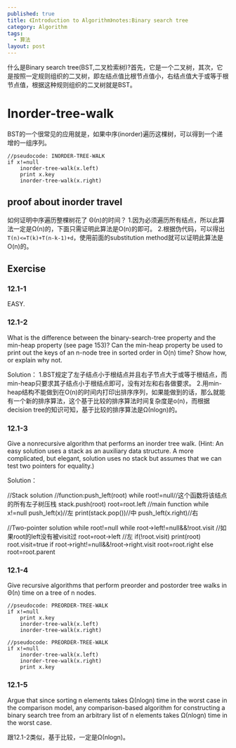 ```yaml
---
published: true
title: 《Introduction to Algorithm》notes:Binary search tree
category: Algorithm
tags: 
  - 算法
layout: post
---
```


什么是Binary search tree(BST,二叉检索树)?首先，它是一个二叉树，其次，它是按照一定规则组织的二叉树，即左结点值比根节点值小，右结点值大于或等于根节点值，根据这种规则组织的二叉树就是BST。

# Inorder-tree-walk

BST的一个很常见的应用就是，如果中序(inorder)遍历这棵树，可以得到一个递增的一组序列。

	//pseudocode: INORDER-TREE-WALK
	if x!=null
		inorder-tree-walk(x.left)
		print x.key
		inorder-tree-walk(x.right)
		
## proof about inorder travel

如何证明中序遍历整棵树花了 Θ(n)的时间？
1.因为必须遍历所有结点，所以此算法一定是Ω(n)的，下面只需证明此算法是O(n)的即可。
2.根据伪代码，可以得出 `T(n)<=T(k)+T(n-k-1)+d`，使用前面的substitution method就可以证明此算法是O(n)的。

## Exercise

### 12.1-1 

EASY.

### 12.1-2

What is the difference between the binary-search-tree property and the min-heap property (see page 153)? Can the min-heap property be used to print out the keys
of an n-node tree in sorted order in O(n) time? Show how, or explain why not.

Solution：
1.BST规定了左子结点小于根结点并且右子节点大于或等于根结点，而min-heap只要求其子结点小于根结点即可，没有对左和右各做要求。
2.用min-heap结构不能做到在O(n)的时间内打印出排序序列，如果能做到的话，那么就能有一个新的排序算法，这个基于比较的排序算法时间复杂度是o(n)，而根据decision tree的知识可知，基于比较的排序算法是Ω(nlogn)的。

### 12.1-3

Give a nonrecursive algorithm that performs an inorder tree walk. (Hint: An easy solution uses a stack as an auxiliary data structure. A more complicated, but elegant, solution uses no stack but assumes that we can test two pointers for equality.)

Solution：

//Stack solution
	//function:push_left(root)
	while root!=null//这个函数将该结点的所有左子树压栈
			stack.push(root)
			root=root.left
	//main function
	while x!=null
		push_left(x)//左
		print(stack.pop())//中
		push_left(x.right)//右

//Two-pointer solution
while root!=null
	while root->left!=null&&!root.visit //如果root的left没有被visit过
		root=root->left //左
	if(!root.visit) print(root) root.visit=true
	if root->right!=null&&!root->right.visit
		root=root.right
	else
		root=root.parent
		
### 12.1-4

Give recursive algorithms that perform preorder and postorder tree walks in Θ(n) time on a tree of n nodes.

	//pseudocode: PREORDER-TREE-WALK
	if x!=null
		print x.key
		inorder-tree-walk(x.left)		
		inorder-tree-walk(x.right)
		
	//pseudocode: PREORDER-TREE-WALK
	if x!=null		
		inorder-tree-walk(x.left)		
		inorder-tree-walk(x.right)
		print x.key
		
###  12.1-5

Argue that since sorting n elements takes Ω(nlogn) time in the worst case in
the comparison model, any comparison-based algorithm for constructing a binary
search tree from an arbitrary list of n elements takes Ω(nlogn) time in the worst
case. 

跟12.1-2类似，基于比较，一定是Ω(nlogn)。

